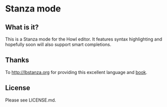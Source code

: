 # Stanza mode

## What is it?

This is a Stanza mode for the Howl editor. It features syntax highlighting and hopefully soon will also support smart completions.

## Thanks

To http://lbstanza.org for providing this excellent language and [book](http://lbstanza.org/stanzabyexample.html).

## License

Please see LICENSE.md.
